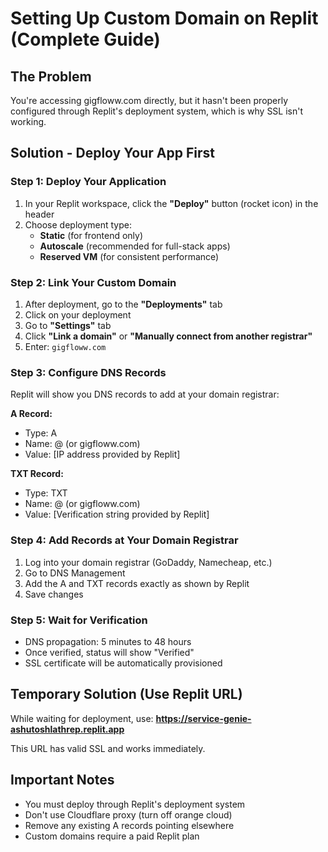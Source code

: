# Setting Up Custom Domain on Replit (Complete Guide)

## The Problem
You're accessing gigfloww.com directly, but it hasn't been properly configured through Replit's deployment system, which is why SSL isn't working.

## Solution - Deploy Your App First

### Step 1: Deploy Your Application
1. In your Replit workspace, click the **"Deploy"** button (rocket icon) in the header
2. Choose deployment type:
   - **Static** (for frontend only)
   - **Autoscale** (recommended for full-stack apps)
   - **Reserved VM** (for consistent performance)

### Step 2: Link Your Custom Domain
1. After deployment, go to the **"Deployments"** tab
2. Click on your deployment
3. Go to **"Settings"** tab
4. Click **"Link a domain"** or **"Manually connect from another registrar"**
5. Enter: `gigfloww.com`

### Step 3: Configure DNS Records
Replit will show you DNS records to add at your domain registrar:

**A Record:**
- Type: A
- Name: @ (or gigfloww.com)
- Value: [IP address provided by Replit]

**TXT Record:**
- Type: TXT
- Name: @ (or gigfloww.com)
- Value: [Verification string provided by Replit]

### Step 4: Add Records at Your Domain Registrar
1. Log into your domain registrar (GoDaddy, Namecheap, etc.)
2. Go to DNS Management
3. Add the A and TXT records exactly as shown by Replit
4. Save changes

### Step 5: Wait for Verification
- DNS propagation: 5 minutes to 48 hours
- Once verified, status will show "Verified"
- SSL certificate will be automatically provisioned

## Temporary Solution (Use Replit URL)
While waiting for deployment, use:
**https://service-genie-ashutoshlathrep.replit.app**

This URL has valid SSL and works immediately.

## Important Notes
- You must deploy through Replit's deployment system
- Don't use Cloudflare proxy (turn off orange cloud)
- Remove any existing A records pointing elsewhere
- Custom domains require a paid Replit plan